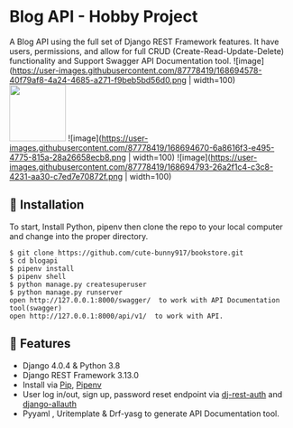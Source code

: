 # Blog API - Hobby Project

A Blog API using the full set of Django REST Framework features. It have users, permissions, and allow for full CRUD (Create-Read-Update-Delete) functionality and Support Swagger API Documentation tool. 
![image](https://user-images.githubusercontent.com/87778419/168694578-40f79af8-4a24-4685-a271-f9beb5bd56d0.png | width=100)
<img src="https://user-images.githubusercontent.com/87778419/168694578-40f79af8-4a24-4685-a271-f9beb5bd56d0.png" width="100" height="100">
![image](https://user-images.githubusercontent.com/87778419/168694670-6a8616f3-e495-4775-815a-28a26658ecb8.png | width=100)
![image](https://user-images.githubusercontent.com/87778419/168694793-26a2f1c4-c3c8-4231-aa30-c7ed7e70872f.png | width=100)

## 📖 Installation
To start, Install Python, pipenv then clone the repo to your local computer and change into the proper directory.
```
$ git clone https://github.com/cute-bunny917/bookstore.git
$ cd blogapi
$ pipenv install
$ pipenv shell
$ python manage.py createsuperuser
$ python manage.py runserver
open http://127.0.0.1:8000/swagger/  to work with API Documentation tool(swagger)
open http://127.0.0.1:8000/api/v1/  to work with API.
```

## 🚀 Features

- Django 4.0.4 & Python 3.8
- Django REST Framework 3.13.0
- Install via [Pip](https://pypi.org/project/pip/), [Pipenv](https://pypi.org/project/pipenv/)
- User log in/out, sign up, password reset endpoint via [dj-rest-auth](https://github.com/iMerica/dj-rest-auth) and [django-allauth](https://github.com/pennersr/django-allauth)
- Pyyaml , Uritemplate & Drf-yasg to generate API Documentation tool.
